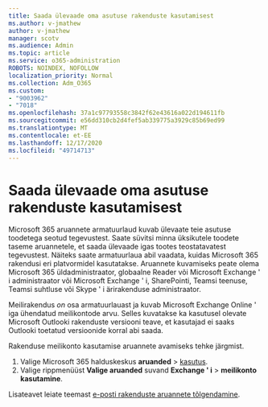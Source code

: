 ```yaml
---
title: Saada ülevaade oma asutuse rakenduste kasutamisest
ms.author: v-jmathew
author: v-jmathew
manager: scotv
ms.audience: Admin
ms.topic: article
ms.service: o365-administration
ROBOTS: NOINDEX, NOFOLLOW
localization_priority: Normal
ms.collection: Adm_O365
ms.custom:
- "9003962"
- "7018"
ms.openlocfilehash: 37a1c97793558c3842f62e43616a022d194611fb
ms.sourcegitcommit: e56dd310cb2d4fef5ab339775a3929c85b69ed99
ms.translationtype: MT
ms.contentlocale: et-EE
ms.lasthandoff: 12/17/2020
ms.locfileid: "49714713"
---
```

# <a name="gain-insight-into-the-use-of-email-apps-in-your-organization"></a>Saada ülevaade oma asutuse rakenduste kasutamisest

Microsoft 365 aruannete armatuurlaud kuvab ülevaate teie asutuse toodetega seotud tegevustest. Saate süvitsi minna üksikutele toodete taseme aruannetele, et saada ülevaade igas tootes teostatavatest tegevustest. Näiteks saate armatuurlaua abil vaadata, kuidas Microsoft 365 rakendusi eri platvormidel kasutatakse. Aruannete kuvamiseks peate olema Microsoft 365 üldadministraator, globaalne Reader või Microsoft Exchange ' i administraator või Microsoft Exchange ' i, SharePointi, Teamsi teenuse, Teamsi suhtluse või Skype ' i ärirakenduse administraator.

Meilirakendus *on* osa armatuurlauast ja kuvab Microsoft Exchange Online ' iga ühendatud meilikontode arvu. Selles kuvatakse ka kasutusel olevate Microsoft Outlooki rakenduste versiooni teave, et kasutajad ei saaks Outlooki toetatud versioonide korral abi saada.

Rakenduse meilikonto kasutamise aruannete avamiseks tehke järgmist.

1. Valige Microsoft 365 halduskeskus **aruanded**  >  [kasutus](https://go.microsoft.com/fwlink/?linkid=2140342).
2. Valige rippmenüüst **Valige aruanded** suvand **Exchange ' i**  >  **meilikonto kasutamine**.

Lisateavet leiate teemast [e-posti rakenduste aruannete tõlgendamine](https://go.microsoft.com/fwlink/?linkid=2140508).
